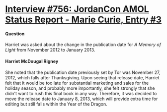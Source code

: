 # [Interview #756: JordanCon AMOL Status Report - Marie Curie, Entry #3](https://www.theoryland.com/intvmain.php?i=756#3)

#### Question

Harriet was asked about the change in the publication date for
*A Memory of Light*
from November 2012 to January 2013.

#### Harriet McDougal Rigney

She noted that the publication date previously set by Tor was November 27, 2012, which falls after Thanksgiving. Upon seeing that release date, Harriet felt that it would be too late for substantial marketing and sales for the holiday season, and probably more importantly, she felt strongly that she didn't want to rush this final book in any way. Therefore, it was decided to move the release date to January 8, 2013, which will provide extra time for editing but still falls within the Year of the Dragon.

